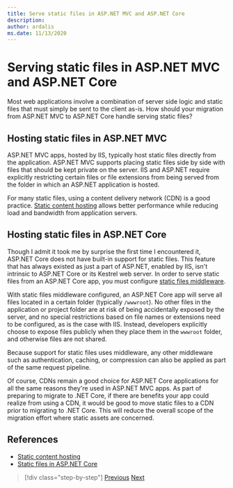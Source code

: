 ```yaml
---
title: Serve static files in ASP.NET MVC and ASP.NET Core
description: 
author: ardalis
ms.date: 11/13/2020
---
```


# Serving static files in ASP.NET MVC and ASP.NET Core

Most web applications involve a combination of server side logic and static files that must simply be sent to the client as-is. How should your migration from ASP.NET MVC to ASP.NET Core handle serving static files?

## Hosting static files in ASP.NET MVC

ASP.NET MVC apps, hosted by IIS, typically host static files directly from the application. ASP.NET MVC supports placing static files side by side with files that should be kept private on the server. IIS and ASP.NET require explicitly restricting certain files or file extensions from being served from the folder in which an ASP.NET application is hosted.

For many static files, using a content delivery network (CDN) is a good practice. [Static content hosting](https://docs.microsoft.com/azure/architecture/patterns/static-content-hosting) allows better performance while reducing load and bandwidth from application servers.

## Hosting static files in ASP.NET Core

Though I admit it took me by surprise the first time I encountered it, ASP.NET Core does not have built-in support for static files. This feature that has always existed as just a part of ASP.NET, enabled by IIS, isn't intrinsic to ASP.NET Core or its Kestrel web server. In order to serve static files from an ASP.NET Core app, you must configure [static files middleware](https://docs.microsoft.com/aspnet/core/fundamentals/static-files).

With static files middleware configured, an ASP.NET Core app will serve all files located in a certain folder (typically `/wwwroot`). No other files in the application or project folder are at risk of being accidentally exposed by the server, and no special restrictions based on file names or extensions need to be configured, as is the case with IIS. Instead, developers explicitly choose to expose files publicly when they place them in the `wwwroot` folder, and otherwise files are not shared.

Because support for static files uses middleware, any other middleware such as authentication, caching, or compression can also be applied as part of the same request pipeline.

Of course, CDNs remain a good choice for ASP.NET Core applications for all the same reasons they're used in ASP.NET MVC apps. As part of preparing to migrate to .NET Core, if there are benefits your app could realize from using a CDN, it would be good to move static files to a CDN prior to migrating to .NET Core. This will reduce the overall scope of the migration effort where static assets are concerned.

## References

- [Static content hosting](https://docs.microsoft.com/azure/architecture/patterns/static-content-hosting)
- [Static files in ASP.NET Core](https://docs.microsoft.com/aspnet/core/fundamentals/static-files)

>[!div class="step-by-step"]
>[Previous](hosting-differences.md)
>[Next](dependency-injection-differences.md)
